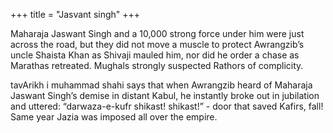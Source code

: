 +++
title = "Jasvant singh"
+++

Maharaja Jaswant Singh and a 10,000 strong force under him were just across the road, but they did not move a muscle to protect Awrangzib’s uncle Shaista Khan as Shivaji mauled him, nor did he order a chase as Marathas retreated. Mughals strongly suspected Rathors of complicity.

tavArikh i muhammad shahi says that when Awrangzib heard of Maharaja Jaswant Singh’s demise in distant Kabul, he instantly broke out in jubilation and uttered: “darwaza-e-kufr shikast! shikast!” - door that saved Kafirs, fall! Same year Jazia was imposed all over the empire.